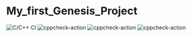 # My_first_Genesis_Project
![C/C++ CI](https://github.com/99002440/My_first_Genesis_Project/workflows/C/C++%20CI/badge.svg)
![cppcheck-action](https://github.com/99002440/My_first_Genesis_Project/workflows/cppcheck-action/badge.svg)
![cppcheck-action](https://github.com/99002440/My_first_Genesis_Project/workflows/cppcheck-action/badge.svg)
![cppcheck-action](https://github.com/99002440/My_first_Genesis_Project/workflows/cppcheck-action/badge.svg)
